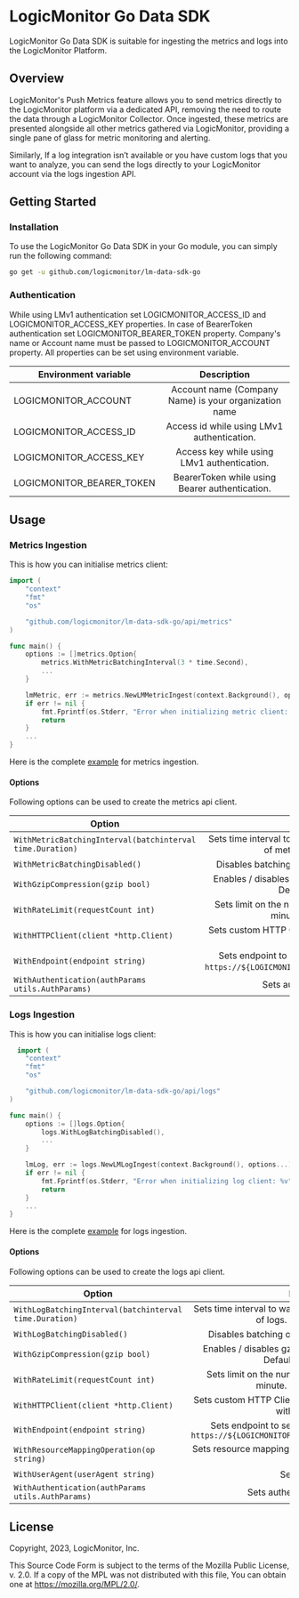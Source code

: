 # LogicMonitor Go Data SDK

LogicMonitor Go Data SDK is suitable for ingesting the metrics and logs into the LogicMonitor Platform.

## Overview
LogicMonitor's Push Metrics feature allows you to send metrics directly to the LogicMonitor platform via a dedicated API, removing the need to route the data through a LogicMonitor Collector. Once ingested, these metrics are presented alongside all other metrics gathered via LogicMonitor, providing a single pane of glass for metric monitoring and alerting.

Similarly, If a log integration isn’t available or you have custom logs that you want to analyze, you can send the logs directly to your LogicMonitor account via the logs ingestion API.

## Getting Started

### Installation

To use the LogicMonitor Go Data SDK in your Go module, you can simply run the following command:

```bash
go get -u github.com/logicmonitor/lm-data-sdk-go
```

### Authentication
While using LMv1 authentication set LOGICMONITOR_ACCESS_ID and LOGICMONITOR_ACCESS_KEY properties.
In case of BearerToken authentication set LOGICMONITOR_BEARER_TOKEN property. 
Company's name or Account name must be passed to LOGICMONITOR_ACCOUNT property. 
All properties can be set using environment variable.

| Environment variable |	Description |
| -------------------- |:--------------:|
|   LOGICMONITOR_ACCOUNT         |	Account name (Company Name) is your organization name |
|   LOGICMONITOR_ACCESS_ID       |	Access id while using LMv1 authentication.|
|   LOGICMONITOR_ACCESS_KEY      |	Access key while using LMv1 authentication.|
|   LOGICMONITOR_BEARER_TOKEN    |	BearerToken while using Bearer authentication.|

## Usage

### Metrics Ingestion

This is how you can initialise metrics client:

```go
import (
	"context"
	"fmt"
	"os"

	"github.com/logicmonitor/lm-data-sdk-go/api/metrics"
)

func main() {
	options := []metrics.Option{
		metrics.WithMetricBatchingInterval(3 * time.Second),
        ...
	}

	lmMetric, err := metrics.NewLMMetricIngest(context.Background(), options...)
	if err != nil {
		fmt.Fprintf(os.Stderr, "Error when initializing metric client: %v\n", err)
		return
	}
    ...
}
```

Here is the complete [example](https://github.com/logicmonitor/lm-data-sdk-go/blob/main/example/metrics/metricsingestion.go) for metrics ingestion.


#### Options

Following options can be used to create the metrics api client.

|   Option  |	Description |
| -------------------- |:----------------------------------:|
| `WithMetricBatchingInterval(batchinterval time.Duration)`  | Sets time interval to wait before performing next batching of metrics. Default value is `10s`. |
| `WithMetricBatchingDisabled()` | Disables batching of metrics. Default value is `Enabled`. |
| `WithGzipCompression(gzip bool)` | Enables / disables gzip compression of metric payload. Default value is `Enabled`. |
| `WithRateLimit(requestCount int)` | Sets limit on the number of requests to metrics API per minute. Default value is `100`. |
| `WithHTTPClient(client *http.Client)` | Sets custom HTTP Client. Default http client is configured with timeout of `5s`.|
| `WithEndpoint(endpoint string)` | Sets endpoint to send the metrics to. Default value is `https://${LOGICMONITOR_ACCOUNT}.logicmonitor.com/rest/`.|
| `WithAuthentication(authParams utils.AuthParams)`  | Sets authentication parameters. |

### Logs Ingestion

This is how you can initialise logs client:

```go
  import (
	"context"
	"fmt"
	"os"

	"github.com/logicmonitor/lm-data-sdk-go/api/logs"
)

func main() {
	options := []logs.Option{
		logs.WithLogBatchingDisabled(),
        ...
	}

	lmLog, err := logs.NewLMLogIngest(context.Background(), options...)
	if err != nil {
		fmt.Fprintf(os.Stderr, "Error when initializing log client: %v", err)
		return
	}
    ...
}
```

Here is the complete [example](https://github.com/logicmonitor/lm-data-sdk-go/blob/main/example/logs/logsingestion.go) for logs ingestion.


#### Options

Following options can be used to create the logs api client.


|   Option  |	Description |
| -------------------- |:---------------------------------------------:| 
| `WithLogBatchingInterval(batchinterval time.Duration)`  | Sets time interval to wait before performing next batching of logs. Default value is `10s`. |
| `WithLogBatchingDisabled()` | Disables batching of logs. Default value is `Enabled`. |
| `WithGzipCompression(gzip bool)` | Enables / disables gzip compression of logs payload. Default value is `Enabled`. |
| `WithRateLimit(requestCount int)` | Sets limit on the number of requests to logs API per minute. Default value is `100`. |
| `WithHTTPClient(client *http.Client)` | Sets custom HTTP Client. Default http client is configured with timeout of `5s`.|
| `WithEndpoint(endpoint string)` | Sets endpoint to send the logs to. Default value is `https://${LOGICMONITOR_ACCOUNT}.logicmonitor.com/rest/`|
| `WithResourceMappingOperation(op string)` | Sets resource mapping operation. Valid operations are `AND` & `OR`. |
| `WithUserAgent(userAgent string)`         | Sets user agent. |
| `WithAuthentication(authParams utils.AuthParams)`         | Sets authentication parameters. |


## License

Copyright, 2023, LogicMonitor, Inc.

This Source Code Form is subject to the terms of the Mozilla Public License, v. 2.0. If a copy of the MPL was not distributed with this file, You can obtain one at https://mozilla.org/MPL/2.0/.
